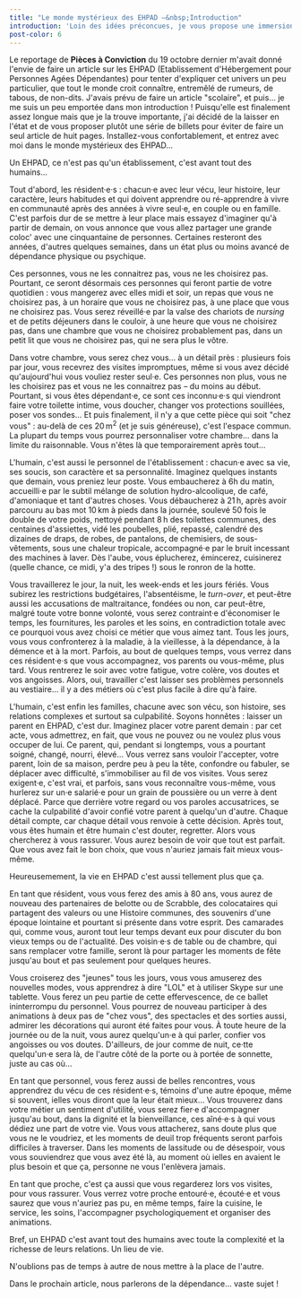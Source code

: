 ```yaml
---
title: "Le monde mystérieux des EHPAD –&nbsp;Introduction"
introduction: 'Loin des idées préconcues, je vous propose une immersion un peu particulière dans la peau d''un·e résident·e, d''un·e salarié·e, d''une famille en <abbr title="Etablissement d''Hébergement pour Personnes Agées Dépendantes">EHPAD</abbr>. Attachez vos ceintures et suivez le guide !'
post-color: 6
---
```


Le reportage de **Pièces à Conviction** du 19 octobre dernier m'avait donné l'envie de faire un article sur les EHPAD (Etablissement d'Hébergement pour Personnes Agées Dépendantes) pour tenter d'expliquer cet univers un peu particulier, que tout le monde croit connaître, entremêlé de rumeurs, de tabous, de non-dits. J'avais prévu de faire un article "scolaire", et puis… je me suis un peu emportée dans mon introduction ! Puisqu'elle est finalement assez longue mais que je la trouve importante, j'ai décidé de la laisser en l'état et de vous proposer plutôt une série de billets pour éviter de faire un seul article de huit pages. Installez-vous confortablement, et entrez avec moi dans le monde mystérieux des EHPAD…

Un EHPAD, ce n'est pas qu'un établissement, c'est avant tout des humains...

Tout d'abord, les résident·e·s : chacun·e avec leur vécu, leur histoire, leur caractère, leurs habitudes et qui doivent apprendre ou ré-apprendre à vivre en communauté après des années à vivre seul·e, en couple ou en famille. C'est parfois dur de se mettre à leur place mais essayez d'imaginer qu'à partir de demain, on vous annonce que vous allez partager une grande coloc' avec une cinquantaine de personnes. Certaines resteront des années, d'autres quelques semaines, dans un état plus ou moins avancé de dépendance physique ou psychique. 

Ces personnes, vous ne les connaitrez pas, vous ne les choisirez pas. Pourtant, ce seront désormais ces personnes qui feront partie de votre quotidien : vous mangerez avec elles midi et soir, un repas que vous ne choisirez pas, à un horaire que vous ne choisirez pas, à une place que vous ne choisirez pas. Vous serez réveillé·e par la valse des chariots de <i lang="en">nursing</i> et de petits déjeuners dans le couloir, à une heure que vous ne choisirez pas, dans une chambre que vous ne choisirez probablement pas, dans un petit lit que vous ne choisirez pas, qui ne sera plus le vôtre. 

Dans votre chambre, vous serez chez vous… à un détail près : plusieurs fois par jour, vous recevrez des visites impromptues, même si vous avez décidé qu'aujourd'hui vous vouliez rester seul·e. Ces personnes non plus, vous ne les choisirez pas et vous ne les connaitrez pas –&nbsp;du moins au début. Pourtant, si vous êtes dépendant·e, ce sont ces inconnu·e·s qui viendront faire votre toilette intime, vous doucher, changer vos protections souillées, poser vos sondes… Et puis finalement, il n'y a que cette pièce qui soit "chez vous" : au-delà de ces 20&#8239;m<sup>2</sup> (et je suis généreuse), c'est l'espace commun. La plupart du temps vous pourrez personnaliser votre chambre... dans la limite du raisonnable. Vous n'êtes là que temporairement après tout…

L'humain, c'est aussi le personnel de l'établissement : chacun·e avec sa vie, ses soucis, son caractère et sa personnalité. Imaginez quelques instants que demain, vous preniez leur poste. Vous embaucherez à 6h du matin, accueilli·e par le subtil mélange de solution hydro-alcoolique, de café, d'amoniaque et tant d'autres choses. Vous débaucherez à 21&#8239;h, après avoir parcouru au bas mot 10&#8239;km à pieds dans la journée, soulevé 50 fois le double de votre poids, nettoyé pendant 8&#8239;h des toilettes communes, des centaines d'assiettes, vidé les poubelles, plié, repassé, calendré des dizaines de draps, de robes, de pantalons, de chemisiers, de sous-vêtements, sous une chaleur tropicale, accompagné·e par le bruit incessant des machines à laver. Dès l'aube, vous éplucherez, émincerez, cuisinerez (quelle chance, ce midi, y'a des tripes !) sous le ronron de la hotte.

Vous travaillerez le jour, la nuit, les week-ends et les jours fériés. Vous subirez les restrictions budgétaires, l'absentéisme, le <i lang="en">turn-over</i>, et peut-être aussi les accusations de maltraitance, fondées ou non, car peut-être, malgré toute votre bonne volonté, vous serez contraint·e d'économiser le temps, les fournitures, les paroles et les soins, en contradiction totale avec ce pourquoi vous avez choisi ce métier que vous aimez tant. Tous les jours, vous vous confronterez à la maladie, à la vieillesse, à la dépendance, à la démence et à la mort. Parfois, au bout de quelques temps, vous verrez dans ces résident·e·s que vous accompagnez, vos parents ou vous-même, plus tard. Vous rentrerez le soir avec votre fatigue, votre colère, vos doutes et vos angoisses.
Alors, oui, travailler c'est laisser ses problèmes personnels au vestiaire… il y a des métiers où c'est plus facile à dire qu'à faire.

L'humain, c'est enfin les familles, chacune avec son vécu, son histoire, ses relations complexes et surtout sa culpabilité. Soyons honnêtes : laisser un parent en EHPAD, c'est dur. Imaginez placer votre parent demain : par cet acte, vous admettrez, en fait, que vous ne pouvez ou ne voulez plus vous occuper de lui. Ce parent, qui, pendant si longtemps, vous a pourtant soigné, changé, nourri, élevé… Vous verrez sans vouloir l'accepter, votre parent, loin de sa maison, perdre peu à peu la tête, confondre ou fabuler, se déplacer avec difficulté, s'immobiliser au fil de vos visites. Vous serez exigent·e, c'est vrai, et parfois, sans vous reconnaître vous-même, vous hurlerez sur un·e salarié·e pour un grain de poussière ou un verre à dent déplacé. Parce que derrière votre regard ou vos paroles accusatrices, se cache la culpabilité d'avoir confié votre parent à quelqu'un d'autre. Chaque détail compte, car chaque détail vous renvoie à cette décision. Après tout, vous êtes humain et être humain c'est douter, regretter. Alors vous chercherez à vous rassurer. Vous aurez besoin de voir que tout est parfait. Que vous avez fait le bon choix, que vous n'auriez jamais fait mieux vous-même.

Heureusemement, la vie en EHPAD c'est aussi tellement plus que ça.

En tant que résident, vous vous ferez des amis à 80 ans, vous aurez de nouveau des partenaires de belotte ou de Scrabble, des colocataires qui partagent des valeurs ou une Histoire communes, des souvenirs d'une époque lointaine et pourtant si présente dans votre esprit. Des camarades qui, comme vous, auront tout leur temps devant eux pour discuter du bon vieux temps ou de l'actualité. Des voisin·e·s de table ou de chambre, qui sans remplacer votre famille, seront là pour partager les moments de fête jusqu'au bout et pas seulement pour quelques heures. 

Vous croiserez des "jeunes" tous les jours, vous vous amuserez des nouvelles modes, vous apprendrez à dire "LOL" et à utiliser Skype sur une tablette. Vous ferez un peu partie de cette effervescence, de ce ballet ininterrompu du personnel. Vous pourrez de nouveau participer à des animations à deux pas de "chez vous", des spectacles et des sorties aussi, admirer les décorations qui auront été faites pour vous. À toute heure de la journée ou de la nuit, vous aurez quelqu'un·e à qui parler, confier vos angoisses ou vos doutes. D'ailleurs, de jour comme de nuit, ce·tte quelqu'un·e sera là, de l'autre côté de la porte ou à portée de sonnette, juste au cas où…

En tant que personnel, vous ferez aussi de belles rencontres, vous apprendrez du vécu de ces résident·e·s, témoins d'une autre époque, même si souvent, ielles vous diront que la leur était mieux… Vous trouverez dans votre métier un sentiment d'utilité, vous serez fier·e d'accompagner jusqu'au bout, dans la dignité et la bienveillance, ces aîné·e·s à qui vous dédiez une part de votre vie. Vous vous attacherez, sans doute plus que vous ne le voudriez, et les moments de deuil trop fréquents seront parfois difficiles à traverser. Dans les moments de lassitude ou de désespoir, vous vous souviendrez que vous avez été là, au moment où ielles en avaient le plus besoin et que ça, personne ne vous l'enlèvera jamais.

En tant que proche, c'est ça aussi que vous regarderez lors vos visites, pour vous rassurer. Vous verrez votre proche entouré·e, écouté·e et vous saurez que vous n'auriez pas pu, en même temps, faire la cuisine, le service, les soins, l'accompagner psychologiquement et organiser des animations. 

Bref, un EHPAD c'est avant tout des humains avec toute la complexité et la richesse de leurs relations. Un lieu de vie.

N'oublions pas de temps à autre de nous mettre à la place de l'autre.

Dans le prochain article, nous parlerons de la dépendance... vaste sujet !
